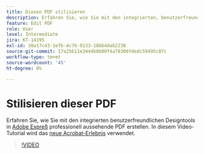 ```yaml
---
title: Diesen PDF stilisieren
description: Erfahren Sie, wie Sie mit den integrierten, benutzerfreundlichen Designtools in Adobe Expreß professionell aussehende PDF erstellen.
feature: Edit PDF
role: User
level: Intermediate
jira: KT-14195
exl-id: 30a17c43-1efb-4c76-9133-18bb4dab2238
source-git-commit: 17a25611e3444b0b00f4a78306fdedc59495c07c
workflow-type: tm+mt
source-wordcount: '45'
ht-degree: 0%

---
```


# Stilisieren dieser PDF

Erfahren Sie, wie Sie mit den integrierten benutzerfreundlichen Designtools in [Adobe Expreß](https://express.adobe.com) professionell aussehende PDF erstellen. In diesem Video-Tutorial wird das [neue Acrobat-Erlebnis](new-workspace.md) verwendet.

>[!VIDEO](https://video.tv.adobe.com/v/3425137?enablevpops&quality=12&learn=on&hidetitle=true)
